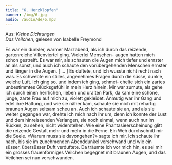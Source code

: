 ```yaml
---
title: "6. Herzklopfen"
banner: /img/6.jpg
audio: /audio/de/6.mp3
---
```


Aus: *Kleine Dichtungen  
Das Veilchen*, gelesen von Isabelle Freymond

Es war ein dunkler, warmer Märzabend, als ich durch das
reizende, gartenreiche Villenviertel ging. Vielerlei Menschen-
augen hatten mich schon gestreift. Es war mir, als schauten
die Augen mich tiefer und ernster an als sonst, und auch ich
schaute den vorübergehenden Menschen ernster und länger in
die Augen. [ ... ] Es duftete, und ich wusste nicht recht nach was.
Es schwebte ein stilles, angenehmes Fragen durch die süsse,
dunkle, weiche Luft. Ich ging so, und indem ich ging, schmei-
chelte sich ein zartes unbestimmtes Glücksgefühl in mein Herz
hinein. Mir war zumute, als gehe ich durch einen herrlichen,
lieben und uralten Park, da kam eine schöne, junge, zarte Frau
auf mich zu, violett gekleidet. Anmutig war ihr Gang und edel
ihre Haltung, und wie sie näher kam, schaute sie mich mit rehartig 
braunen Augen seltsam scheu an. Auch ich schaute sie an,
und als sie weiter gegangen war, drehte ich mich nach ihr um,
denn ich konnte der Lust und dem hinreissenden Verlangen,
sie noch einmal, wenn auch nur im Rücken, zu sehen, nicht
widerstehen. Wie eine Phantasieerscheinung glitt die reizende
Gestalt mehr und mehr in die Ferne. Ein Weh durchschnitt
mir die Seele. «Warum muss sie davongehen?» sagte ich mir.
Ich schaute ihr nach, bis sie im zunehmenden Abenddunkel
verschwand und wie ein süsser, übersüsser Duft verduftete. Da
träumte ich vor mich hin, es sei mir ein grosses frauenförmiges
Veilchen begegnet mit braunen Augen, und das Veilchen sei
nun verschwunden.